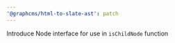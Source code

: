 ```yaml
---
'@graphcms/html-to-slate-ast': patch
---
```


Introduce Node interface for use in `isChildNode` function
